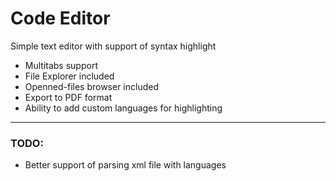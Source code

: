 # Code Editor

Simple text editor with support of syntax highlight
* Multitabs support
* File Explorer included
* Openned-files browser included
* Export to PDF format
* Ability to add custom languages for highlighting

___
### TODO:
* Better support of parsing xml file with languages


